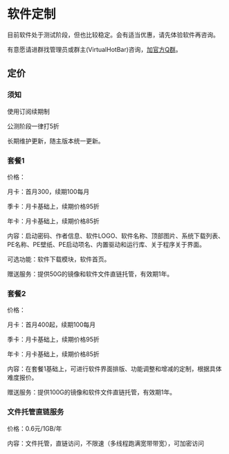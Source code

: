 # 软件定制

目前软件处于测试阶段，但也比较稳定。会有适当优惠，请先体验软件再咨询。

有意愿请进群找管理员或群主(VirtualHotBar)咨询，[加官方Q群](https://www.sysri.cn/QQGroup/)。

## 定价
### 须知
使用订阅续期制

公测阶段一律打5折

长期维护更新，随主版本统一更新。

### 套餐1
价格：

月卡：首月300，续期100每月 

季卡：月卡基础上，续期价格95折

年卡：月卡基础上，续期价格85折

内容：启动密码、作者信息、软件LOGO、软件名称、顶部图片、系统下载列表、PE名称、PE壁纸、PE启动项名、内置驱动和运行库、关于程序关于界面。

可选功能：软件下载模块，软件首页。

赠送服务：提供50G的镜像和软件文件直链托管，有效期1年。

### 套餐2
价格：

月卡：首月400起，续期100每月 

季卡：月卡基础上，续期价格95折

年卡：月卡基础上，续期价格85折

内容：在套餐1基础上，可进行软件界面排版、功能调整和增减的定制，根据具体难度报价。

赠送服务：提供100G的镜像和软件文件直链托管，有效期1年。

### 文件托管直链服务
价格：0.6元/1GB/年

内容：文件托管，直链访问，不限速（多线程跑满宽带带宽），可加密访问
